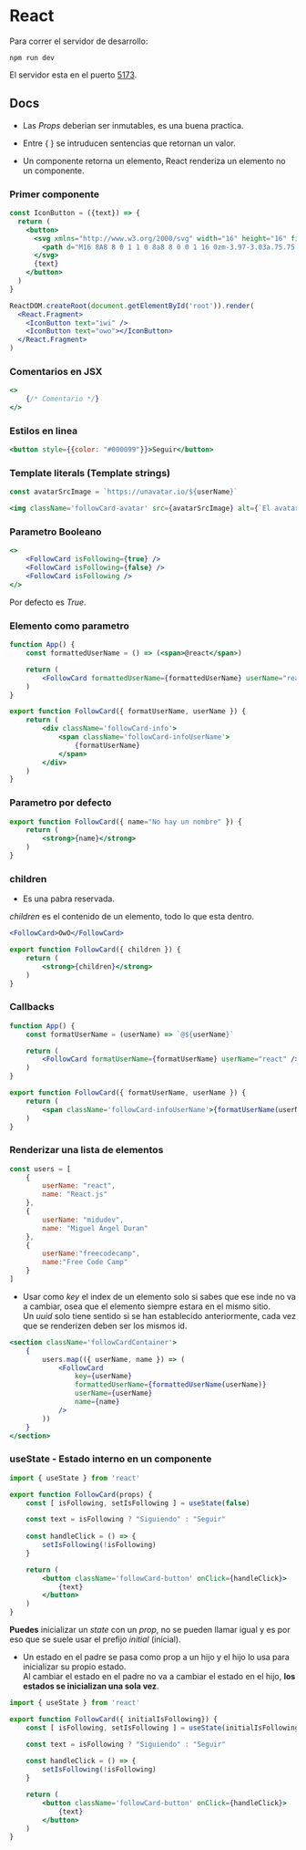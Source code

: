 # React

Para correr el servidor de desarrollo:

```
npm run dev
```

El servidor esta en el puerto [5173](http://localhost:5173/).

## Docs

* Las *Props* deberian ser inmutables, es una buena practica.

* Entre { } se intruducen sentencias que retornan un valor.

* Un componente retorna un elemento, React renderiza un elemento no un componente.

### Primer componente

```jsx
const IconButton = ({text}) => {
  return (
    <button>
      <svg xmlns="http://www.w3.org/2000/svg" width="16" height="16" fill="currentColor" class="bi bi-check-circle-fill" viewBox="0 0 16 16">
        <path d="M16 8A8 8 0 1 1 0 8a8 8 0 0 1 16 0zm-3.97-3.03a.75.75 0 0 0-1.08.022L7.477 9.417 5.384 7.323a.75.75 0 0 0-1.06 1.06L6.97 11.03a.75.75 0 0 0 1.079-.02l3.992-4.99a.75.75 0 0 0-.01-1.05z"/>
      </svg>
      {text}
    </button>
  )
}

ReactDOM.createRoot(document.getElementById('root')).render(
  <React.Fragment>
    <IconButton text="iwi" />
    <IconButton text="owo"></IconButton>
  </React.Fragment>
)
```

### Comentarios en JSX

```jsx
<>
    {/* Comentario */}
</>
```

### Estilos en linea

```jsx
<button style={{color: "#000099"}}>Seguir</button>
```

### Template literals (Template strings)

```jsx
const avatarSrcImage = `https://unavatar.io/${userName}`

<img className='followCard-avatar' src={avatarSrcImage} alt={`El avatar de ${userName}`} />
```

### Parametro Booleano

```jsx
<>
    <FollowCard isFollowing={true} />
    <FollowCard isFollowing={false} />
    <FollowCard isFollowing />
</>
```

Por defecto es *True*.

### Elemento como parametro

```jsx
function App() {
    const formattedUserName = () => (<span>@react</span>)

    return (
        <FollowCard formattedUserName={formattedUserName} userName="react" />
    )
}
```

```jsx
export function FollowCard({ formatUserName, userName }) {
    return (
        <div className='followCard-info'>
            <span className='followCard-infoUserName'>
                {formatUserName}
            </span>
        </div>
    )
}
```

### Parametro por defecto

```jsx
export function FollowCard({ name="No hay un nombre" }) {
    return (
        <strong>{name}</strong>
    )
}
```

### children

* Es una pabra reservada.

*children* es el contenido de un elemento, todo lo que esta dentro.

```jsx
<FollowCard>OwO</FollowCard>
```
```jsx
export function FollowCard({ children }) {
    return (
        <strong>{children}</strong>
    )
}
```

### Callbacks

```jsx
function App() {
    const formatUserName = (userName) => `@${userName}`

    return (
        <FollowCard formatUserName={formatUserName} userName="react" />
    )
}
```

```jsx
export function FollowCard({ formatUserName, userName }) {
    return (
        <span className='followCard-infoUserName'>{formatUserName(userName)}</span>
    )
}
```

### Renderizar una lista de elementos

```jsx
const users = [
    {
        userName: "react",
        name: "React.js"
    },
    {
        userName: "midudev",
        name: "Miguel Ángel Duran"
    },
    {
        userName:"freecodecamp",
        name:"Free Code Camp"
    }
]
```

* Usar como *key* el index de un elemento solo si sabes que ese inde no va a cambiar, osea que el elemento siempre estara en el mismo sitio. <br>
Un *uuid* solo tiene sentido si se han establecido anteriormente, cada vez que se renderizen deben ser los mismos id.

```jsx
<section className='followCardContainer'>
    {
        users.map(({ userName, name }) => (
            <FollowCard 
                key={userName} 
                formattedUserName={formattedUserName(userName)} 
                userName={userName} 
                name={name}  
            />
        ))
    }
</section>
```

### useState - Estado interno en un componente

```jsx
import { useState } from 'react'

export function FollowCard(props) {
    const [ isFollowing, setIsFollowing ] = useState(false)

    const text = isFollowing ? "Siguiendo" : "Seguir"
    
    const handleClick = () => {
        setIsFollowing(!isFollowing)
    }

    return (
        <button className='followCard-button' onClick={handleClick}>
            {text}
        </button>
    )
}
```

**Puedes** inicializar un *state* con un *prop*, no se pueden llamar igual y es por eso que se suele usar el prefijo *initial* (inicial).

* Un estado en el padre se pasa como prop a un hijo y el hijo lo usa para inicializar su propio estado. <br>
    Al cambiar el estado en el padre no va a cambiar el estado en el hijo, **los estados se inicializan una sola vez**. 

```jsx
import { useState } from 'react'

export function FollowCard({ initialIsFollowing}) {
    const [ isFollowing, setIsFollowing ] = useState(initialIsFollowing)

    const text = isFollowing ? "Siguiendo" : "Seguir"
    
    const handleClick = () => {
        setIsFollowing(!isFollowing)
    }

    return (
        <button className='followCard-button' onClick={handleClick}>
            {text}
        </button>
    )
}
```